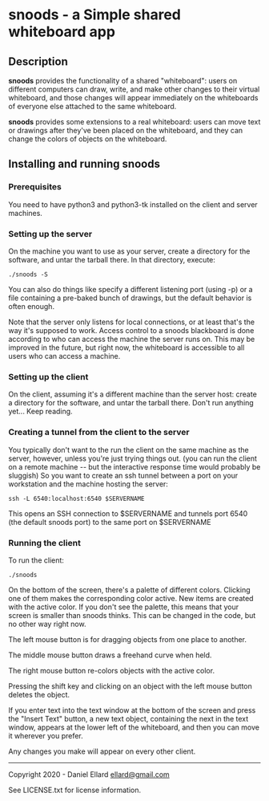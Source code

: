 # snoods - a Simple shared whiteboard app 

## Description

__snoods__ provides the functionality of a shared "whiteboard":
users on different computers can draw, write, and make other changes
to their virtual whiteboard, and those changes will appear immediately
on the whiteboards of everyone else attached to the same whiteboard.

__snoods__ provides some extensions to a real whiteboard: users can
move text or drawings after they've been placed on the whiteboard,
and they can change the colors of objects on the whiteboard.

## Installing and running snoods

### Prerequisites

You need to have python3 and python3-tk installed on the client
and server machines.

### Setting up the server

On the machine you want to use as your server, create a directory for
the software, and untar the tarball there.  In that directory, execute:

    ./snoods -S

You can also do things like specify a different listening port (using
-p) or a file containing a pre-baked bunch of drawings, but the default
behavior is often enough.

Note that the server only listens for local connections, or at least
that's the way it's supposed to work.  Access control to a snoods
blackboard is done according to who can access the machine the server
runs on.  This may be improved in the future, but right now, the
whiteboard is accessible to all users who can access a machine.

### Setting up the client

On the client, assuming it's a different machine than
the server host:  create a directory for the software, and untar the
tarball there.  Don't run anything yet...  Keep reading.

### Creating a tunnel from the client to the server

You typically don't want to the run the client on the same machine as
the server, however, unless you're just trying things out.  (you can run
the client on a remote machine -- but the interactive response time
would probably be sluggish)  So you want to create an ssh tunnel between
a port on your workstation and the machine hosting the server:

    ssh -L 6540:localhost:6540 $SERVERNAME

This opens an SSH connection to $SERVERNAME and tunnels port 6540 (the
default snoods port) to the same port on $SERVERNAME

### Running the client

To run the client:

    ./snoods

On the bottom of the screen, there's a palette of different colors.
Clicking one of them makes the corresponding color active.  New items
are created with the active color.  If you don't see the palette, this
means that your screen is smaller than snoods thinks.  This can be
changed in the code, but no other way right now.

The left mouse button is for dragging objects from one place to another.

The middle mouse button draws a freehand curve when held.

The right mouse button re-colors objects with the active color.

Pressing the shift key and clicking on an object with the left
mouse button deletes the object.

If you enter text into the text window at the bottom of the screen and
press the "Insert Text" button, a new text object, containing the next
in the text window, appears at the lower left of the whiteboard, and
then you can move it wherever you prefer.

Any changes you make will appear on every other client.

---
Copyright 2020 - Daniel Ellard <ellard@gmail.com>

See LICENSE.txt for license information.
